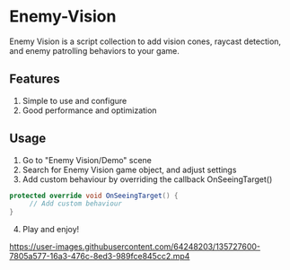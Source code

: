 # Enemy-Vision
 Enemy Vision is a script collection to add vision cones, raycast detection, and enemy patrolling behaviors to your game.
 
## Features
1. Simple to use and configure
2. Good performance and optimization

## Usage
1. Go to "Enemy Vision/Demo" scene
2. Search for Enemy Vision game object, and adjust settings
3. Add custom behaviour by overriding the callback OnSeeingTarget()
```cs
protected override void OnSeeingTarget() {
     // Add custom behaviour
}
```
4. Play and enjoy!
 
https://user-images.githubusercontent.com/64248203/135727600-7805a577-16a3-476c-8ed3-989fce845cc2.mp4
